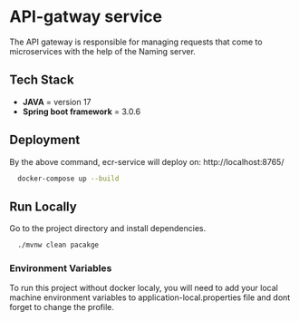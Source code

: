# API-gatway service
The API gateway is responsible for managing requests that come to microservices with the help of the Naming server.

## Tech Stack
- **JAVA** = version 17
- **Spring boot framework** = 3.0.6


## Deployment
By the above command, ecr-service will deploy on: <link>http://localhost:8765/</link>

```bash
  docker-compose up --build
```

## Run Locally
Go to the project directory and install dependencies.

```bash
  ./mvnw clean pacakge
```

### Environment Variables
To run this project without docker localy, you will need to add your local machine environment variables to application-local.properties file and dont forget to change the profile.

